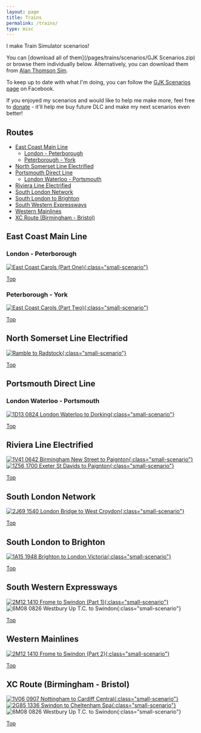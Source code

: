 ```yaml
---
layout: page
title: Trains
permalink: /trains/
type: misc
---
```


I make Train Simulator scenarios! 

You can [download all of them](/pages/trains/scenarios/GJK Scenarios.zip) or browse them individually below. Alternatively, you can download them from [Alan Thomson Sim](https://alanthomsonsim.com/?page_id=5&vendor=georgejkaye).

To keep up to date with what I'm doing, you can follow the [GJK Scenarios page](https://www.facebook.com/gjkscenarios/) on Facebook.

If you enjoyed my scenarios and would like to help me make more, feel free to [donate](https://www.paypal.me/georgejkaye) - it'll help me buy future DLC and make my next scenarios even better!
 
## Routes<!-- omit in toc -->
- [East Coast Main Line](#east-coast-main-line)
  - [London - Peterborough](#london---peterborough)
  - [Peterborough - York](#peterborough---york)
- [North Somerset Line Electrified](#north-somerset-line-electrified)
- [Portsmouth Direct Line](#portsmouth-direct-line)
  - [London Waterloo - Portsmouth](#london-waterloo---portsmouth)
- [Riviera Line Electrified](#riviera-line-electrified)
- [South London Network](#south-london-network)
- [South London to Brighton](#south-london-to-brighton)
- [South Western Expressways](#south-western-expressways)
- [Western Mainlines](#western-mainlines)
- [XC Route (Birmingham - Bristol)](#xc-route-birmingham---bristol)

## East Coast Main Line
### London - Peterborough
[![East Coast Carols (Part One)](/images/scenarios/east-coast-carols-1.jpg){:class="small-scenario"}](east-coast-carols-1)

[Top](#top)

### Peterborough - York
[![East Coast Carols (Part Two)](/images/scenarios/east-coast-carols-2.jpg){:class="small-scenario"}](east-coast-carols-2)

[Top](#top)

## North Somerset Line Electrified
[![Ramble to Radstock](/images/scenarios/ramble-to-radstock.jpg){:class="small-scenario"}](ramble-to-radstock)

[Top](#top)

## Portsmouth Direct Line

### London Waterloo - Portsmouth 
[![1D13 0824 London Waterloo to Dorking](/images/scenarios/1D13-0824-london-waterloo-to-dorking.jpg){:class="small-scenario"}](1D13-0824-london-waterloo-to-dorking)

[Top](#top)

## Riviera Line Electrified 
[![1V41 0642 Birmingham New Street to Paignton](/images/scenarios/1V41-0642-birmingham-new-street-to-paignton.jpg){:class="small-scenario"}](1V41-0642-birmingham-new-street-to-paignton) 
[![1Z56 1700 Exeter St Davids to Paignton](/images/scenarios/1Z56-1700-exeter-st-davids-to-paignton.jpg){:class="small-scenario"}](1Z56-1700-exeter-st-davids-to-paignton)

[Top](#top)

## South London Network
[![2J69 1540 London Bridge to West Croydon](/images/scenarios/2J69-1540-london-bridge-to-west-croydon.jpg){:class="small-scenario"}](2J69-1540-london-bridge-to-west-croydon)

[Top](#top)

## South London to Brighton
[![1A15 1948 Brighton to London Victoria](/images/scenarios/1A15-1948-brighton-to-london-victoria.jpg){:class="small-scenario"}](1A15-1948-brighton-to-london-victoria)

[Top](#top)

## South Western Expressways
[![2M12 1410 Frome to Swindon (Part 1)](/images/scenarios/2M12-1410-frome-to-swindon.jpg){:class="small-scenario"}](2M12-1410-frome-to-swindon)
![6M08 0826 Westbury Up T.C. to Swindon](/images/scenarios/6M08-0826-westbury-up-tc-to-swindon.jpg){:class="small-scenario"}

[Top](#top)

## Western Mainlines
[![2M12 1410 Frome to Swindon (Part 2)](/images/scenarios/2M12-1410-frome-to-swindon.jpg){:class="small-scenario"}](2M12-1410-frome-to-swindon)

[Top](#top)

## XC Route (Birmingham - Bristol)
[![1V06 0907 Nottingham to Cardiff Central](/images/scenarios/1V06-0907-nottingham-to-cardiff-central.jpg){:class="small-scenario"}](1V06-0907-nottingham-to-cardiff-central)
[![2G85 1336 Swindon to Cheltenham Spa](/images/scenarios/2G85-1336-swindon-to-cheltenham-spa.jpg){:class="small-scenario"}](2G85-1336-swindon-to-cheltenham-spa)
![6M08 0826 Westbury Up T.C. to Swindon](/images/scenarios/6M08-0826-westbury-up-tc-to-swindon.jpg){:class="small-scenario"}

[Top](#top)
